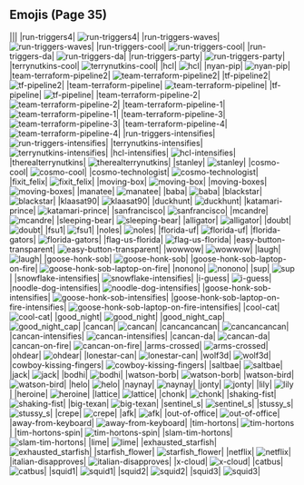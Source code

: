 
## Emojis (Page 35)
|||
|run-triggers4| ![run-triggers4](/output/run-triggers4.png)|
|run-triggers-waves| ![run-triggers-waves](/output/run-triggers-waves.gif)|
|run-triggers-cool| ![run-triggers-cool](/output/run-triggers-cool.png)|
|run-triggers-da| ![run-triggers-da](/output/run-triggers-da.png)|
|run-triggers-party| ![run-triggers-party](/output/run-triggers-party.gif)|
|terrynutkins-cool| ![terrynutkins-cool](/output/terrynutkins-cool.png)|
|hcl| ![hcl](/output/hcl.png)|
|nyan-pip| ![nyan-pip](/output/nyan-pip)|
|team-terraform-pipeline2| ![team-terraform-pipeline2](/output/team-terraform-pipeline2.gif)|
|tf-pipeline2| ![tf-pipeline2](/output/tf-pipeline2)|
|team-terraform-pipeline| ![team-terraform-pipeline](/output/team-terraform-pipeline.png)|
|tf-pipeline| ![tf-pipeline](/output/tf-pipeline)|
|team-terraform-pipeline-2| ![team-terraform-pipeline-2](/output/team-terraform-pipeline-2.png)|
|team-terraform-pipeline-1| ![team-terraform-pipeline-1](/output/team-terraform-pipeline-1.png)|
|team-terraform-pipeline-3| ![team-terraform-pipeline-3](/output/team-terraform-pipeline-3.png)|
|team-terraform-pipeline-4| ![team-terraform-pipeline-4](/output/team-terraform-pipeline-4.png)|
|run-triggers-intensifies| ![run-triggers-intensifies](/output/run-triggers-intensifies.gif)|
|terrynutkins-intensifies| ![terrynutkins-intensifies](/output/terrynutkins-intensifies.gif)|
|hcl-intensifies| ![hcl-intensifies](/output/hcl-intensifies.gif)|
|therealterrynutkins| ![therealterrynutkins](/output/therealterrynutkins.png)|
|stanley| ![stanley](/output/stanley.png)|
|cosmo-cool| ![cosmo-cool](/output/cosmo-cool.png)|
|cosmo-technologist| ![cosmo-technologist](/output/cosmo-technologist.png)|
|fixit_felix| ![fixit_felix](/output/fixit_felix.png)|
|moving-box| ![moving-box](/output/moving-box.jpg)|
|moving-boxes| ![moving-boxes](/output/moving-boxes.jpg)|
|manatee| ![manatee](/output/manatee.png)|
|baba| ![baba](/output/baba.png)|
|blackstar| ![blackstar](/output/blackstar.png)|
|klaasat90| ![klaasat90](/output/klaasat90.png)|
|duckhunt| ![duckhunt](/output/duckhunt.gif)|
|katamari-prince| ![katamari-prince](/output/katamari-prince.gif)|
|sanfrancisco| ![sanfrancisco](/output/sanfrancisco.png)|
|mcandre| ![mcandre](/output/mcandre)|
|sleeping-bear| ![sleeping-bear](/output/sleeping-bear.png)|
|alligator| ![alligator](/output/alligator)|
|doubt| ![doubt](/output/doubt.png)|
|fsu1| ![fsu1](/output/fsu1.png)|
|noles| ![noles](/output/noles.png)|
|florida-uf| ![florida-uf](/output/florida-uf.png)|
|florida-gators| ![florida-gators](/output/florida-gators.png)|
|flag-us-florida| ![flag-us-florida](/output/flag-us-florida.png)|
|easy-button-transparent| ![easy-button-transparent](/output/easy-button-transparent.png)|
|wowwow| ![wowwow](/output/wowwow.gif)|
|laugh| ![laugh](/output/laugh.gif)|
|goose-honk-sob| ![goose-honk-sob](/output/goose-honk-sob.png)|
|goose-honk-sob-laptop-on-fire| ![goose-honk-sob-laptop-on-fire](/output/goose-honk-sob-laptop-on-fire.gif)|
|nonono| ![nonono](/output/nonono.gif)|
|sup| ![sup](/output/sup.png)|
|snowflake-intensifies| ![snowflake-intensifies](/output/snowflake-intensifies.gif)|
|i-guess| ![i-guess](/output/i-guess.png)|
|noodle-dog-intensifies| ![noodle-dog-intensifies](/output/noodle-dog-intensifies.gif)|
|goose-honk-sob-intensifies| ![goose-honk-sob-intensifies](/output/goose-honk-sob-intensifies.gif)|
|goose-honk-sob-laptop-on-fire-intensifies| ![goose-honk-sob-laptop-on-fire-intensifies](/output/goose-honk-sob-laptop-on-fire-intensifies.gif)|
|cool-cat| ![cool-cat](/output/cool-cat)|
|good_night| ![good_night](/output/good_night.jpg)|
|good_night_cap| ![good_night_cap](/output/good_night_cap.png)|
|cancan| ![cancan](/output/cancan.png)|
|cancancancan| ![cancancancan](/output/cancancancan.png)|
|cancan-intensifies| ![cancan-intensifies](/output/cancan-intensifies.gif)|
|cancan-da| ![cancan-da](/output/cancan-da.png)|
|cancan-on-fire| ![cancan-on-fire](/output/cancan-on-fire.png)|
|arms-crossed| ![arms-crossed](/output/arms-crossed.gif)|
|ohdear| ![ohdear](/output/ohdear.png)|
|lonestar-can| ![lonestar-can](/output/lonestar-can.png)|
|wolf3d| ![wolf3d](/output/wolf3d.gif)|
|cowboy-kissing-fingers| ![cowboy-kissing-fingers](/output/cowboy-kissing-fingers.png)|
|saltbae| ![saltbae](/output/saltbae.png)|
|jack| ![jack](/output/jack.jpg)|
|bodhi| ![bodhi](/output/bodhi.jpg)|
|watson-borb| ![watson-borb](/output/watson-borb.png)|
|watson-bird| ![watson-bird](/output/watson-bird.png)|
|helo| ![helo](/output/helo.jpg)|
|naynay| ![naynay](/output/naynay.jpg)|
|jonty| ![jonty](/output/jonty.jpg)|
|lily| ![lily](/output/lily.jpg)|
|heroine| ![heroine](/output/heroine.gif)|
|lattice| ![lattice](/output/lattice.png)|
|chonk| ![chonk](/output/chonk.png)|
|shaking-fist| ![shaking-fist](/output/shaking-fist.gif)|
|big-texan| ![big-texan](/output/big-texan.png)|
|sentinel_s| ![sentinel_s](/output/sentinel_s.png)|
|stussy_s| ![stussy_s](/output/stussy_s)|
|crepe| ![crepe](/output/crepe.png)|
|afk| ![afk](/output/afk.png)|
|out-of-office| ![out-of-office](/output/out-of-office.png)|
|away-from-keyboard| ![away-from-keyboard](/output/away-from-keyboard)|
|tim-hortons| ![tim-hortons](/output/tim-hortons.gif)|
|tim-hortons-spin| ![tim-hortons-spin](/output/tim-hortons-spin.gif)|
|slam-tim-hortons| ![slam-tim-hortons](/output/slam-tim-hortons.jpg)|
|lime| ![lime](/output/lime.jpg)|
|exhausted_starfish| ![exhausted_starfish](/output/exhausted_starfish.png)|
|starfish_flower| ![starfish_flower](/output/starfish_flower.png)|
|netflix| ![netflix](/output/netflix.jpg)|
|italian-disapproves| ![italian-disapproves](/output/italian-disapproves.png)|
|x-cloud| ![x-cloud](/output/x-cloud.png)|
|catbus| ![catbus](/output/catbus.png)|
|squid1| ![squid1](/output/squid1.png)|
|squid2| ![squid2](/output/squid2.png)|
|squid3| ![squid3](/output/squid3.png)|